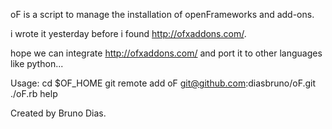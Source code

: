 oF is a script to manage the installation of openFrameworks and add-ons.

i wrote it yesterday before i found http://ofxaddons.com/.

hope we can integrate http://ofxaddons.com/ and port it to other languages like python...

Usage:
	cd $OF_HOME
	git remote add oF git@github.com:diasbruno/oF.git
	./oF.rb help

Created by Bruno Dias.